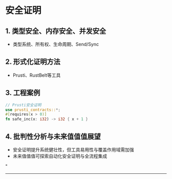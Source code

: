 ﻿# 安全证明

## 1. 类型安全、内存安全、并发安全

- 类型系统、所有权、生命周期、Send/Sync

## 2. 形式化证明方法

- Prusti、RustBelt等工具

## 3. 工程案例

```rust
// Prusti安全证明
use prusti_contracts::*;
#[requires(x > 0)]
fn safe_inc(x: i32) -> i32 { x + 1 }
```

## 4. 批判性分析与未来值值值展望

- 安全证明提升系统健壮性，但工具易用性与覆盖作用域需加强
- 未来值值值可探索自动化安全证明与全流程集成

"

---
